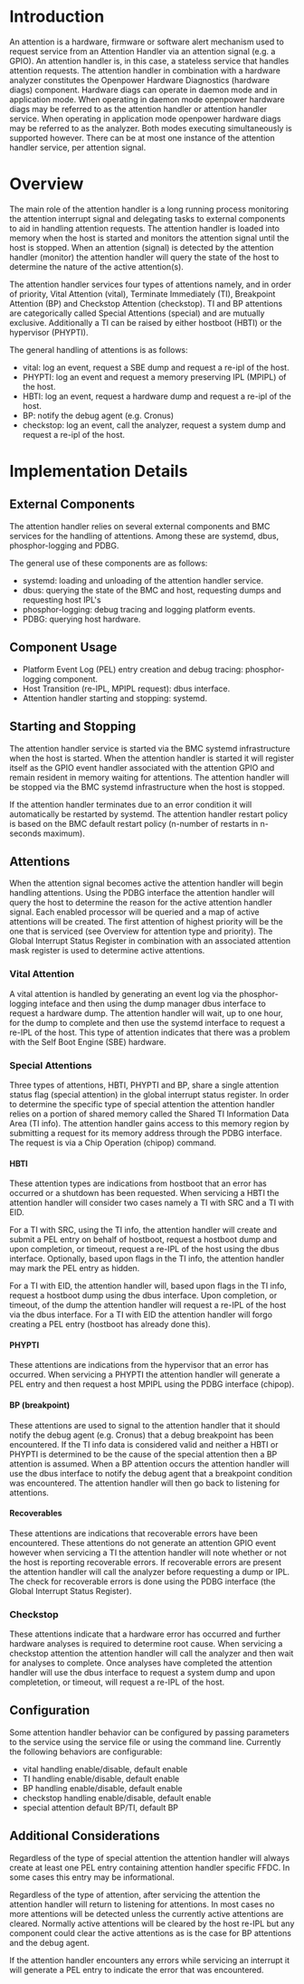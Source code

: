 # Introduction

An attention is a hardware, firmware or software alert mechanism used to request
service from an Attention Handler via an attention signal (e.g. a GPIO). An
attention handler is, in this case, a stateless service that handles attention
requests. The attention handler in combination with a hardware analyzer
constitutes the Openpower Hardware Diagnostics (hardware diags) component.
Hardware diags can operate in daemon mode and in application mode. When
operating in daemon mode openpower hardware diags may be referred to as the
attention handler or attention handler service. When operating in application
mode openpower hardware diags may be referred to as the analyzer. Both modes
executing simultaneously is supported however. There can be at most one instance
of the attention handler service, per attention signal.

# Overview

The main role of the attention handler is a long running process monitoring the
attention interrupt signal and delegating tasks to external components to aid in
handling attention requests. The attention handler is loaded into memory when
the host is started and monitors the attention signal until the host is stopped.
When an attention (signal) is detected by the attention handler (monitor) the
attention handler will query the state of the host to determine the nature of
the active attention(s).

The attention handler services four types of attentions namely, and in order of
priority, Vital Attention (vital), Terminate Immediately (TI), Breakpoint
Attention (BP) and Checkstop Attention (checkstop). TI and BP attentions are
categorically called Special Attentions (special) and are mutually exclusive.
Additionally a TI can be raised by either hostboot (HBTI) or the hypervisor
(PHYPTI).

The general handling of attentions is as follows:

- vital: log an event, request a SBE dump and request a re-ipl of the host.
- PHYPTI: log an event and request a memory preserving IPL (MPIPL) of the host.
- HBTI: log an event, request a hardware dump and request a re-ipl of the host.
- BP: notify the debug agent (e.g. Cronus)
- checkstop: log an event, call the analyzer, request a system dump and request
  a re-ipl of the host.

# Implementation Details

## External Components

The attention handler relies on several external components and BMC services for
the handling of attentions. Among these are systemd, dbus, phosphor-logging and
PDBG.

The general use of these components are as follows:

- systemd: loading and unloading of the attention handler service.
- dbus: querying the state of the BMC and host, requesting dumps and requesting
  host IPL's
- phosphor-logging: debug tracing and logging platform events.
- PDBG: querying host hardware.

## Component Usage

- Platform Event Log (PEL) entry creation and debug tracing: phosphor-logging
  component.
- Host Transition (re-IPL, MPIPL request): dbus interface.
- Attention handler starting and stopping: systemd.

## Starting and Stopping

The attention handler service is started via the BMC systemd infrastructure when
the host is started. When the attention handler is started it will register
itself as the GPIO event handler associated with the attention GPIO and remain
resident in memory waiting for attentions. The attention handler will be stopped
via the BMC systemd infrastructure when the host is stopped.

If the attention handler terminates due to an error condition it will
automatically be restarted by systemd. The attention handler restart policy is
based on the BMC default restart policy (n-number of restarts in n-seconds
maximum).

## Attentions

When the attention signal becomes active the attention handler will begin
handling attentions. Using the PDBG interface the attention handler will query
the host to determine the reason for the active attention handler signal. Each
enabled processor will be queried and a map of active attentions will be
created. The first attention of highest priority will be the one that is
serviced (see Overview for attention type and priority). The Global Interrupt
Status Register in combination with an associated attention mask register is
used to determine active attentions.

### Vital Attention

A vital attention is handled by generating an event log via the phosphor-logging
inteface and then using the dump manager dbus interface to request a hardware
dump. The attention handler will wait, up to one hour, for the dump to complete
and then use the systemd interface to request a re-IPL of the host. This type of
attention indicates that there was a problem with the Self Boot Engine (SBE)
hardware.

### Special Attentions

Three types of attentions, HBTI, PHYPTI and BP, share a single attention status
flag (special attention) in the global interrupt status register. In order to
determine the specific type of special attention the attention handler relies on
a portion of shared memory called the Shared TI Information Data Area (TI info).
The attention handler gains access to this memory region by submitting a request
for its memory address through the PDBG interface. The request is via a Chip
Operation (chipop) command.

#### HBTI

These attention types are indications from hostboot that an error has occurred
or a shutdown has been requested. When servicing a HBTI the attention handler
will consider two cases namely a TI with SRC and a TI with EID.

For a TI with SRC, using the TI info, the attention handler will create and
submit a PEL entry on behalf of hostboot, request a hostboot dump and upon
completion, or timeout, request a re-IPL of the host using the dbus interface.
Optionally, based upon flags in the TI info, the attention handler may mark the
PEL entry as hidden.

For a TI with EID, the attention handler will, based upon flags in the TI info,
request a hostboot dump using the dbus interface. Upon completion, or timeout,
of the dump the attention handler will request a re-IPL of the host via the dbus
interface. For a TI with EID the attention handler will forgo creating a PEL
entry (hostboot has already done this).

#### PHYPTI

These attentions are indications from the hypervisor that an error has occurred.
When servicing a PHYPTI the attention handler will generate a PEL entry and then
request a host MPIPL using the PDBG interface (chipop).

#### BP (breakpoint)

These attentions are used to signal to the attention handler that it should
notify the debug agent (e.g. Cronus) that a debug breakpoint has been
encountered. If the TI info data is considered valid and neither a HBTI or
PHYPTI is determined to be the cause of the special attention then a BP
attention is assumed. When a BP attention occurs the attention handler will use
the dbus interface to notify the debug agent that a breakpoint condition was
encountered. The attention handler will then go back to listening for
attentions.

#### Recoverables

These attentions are indications that recoverable errors have been encountered.
These attentions do not generate an attention GPIO event however when servicing
a TI the attention handler will note whether or not the host is reporting
recoverable errors. If recoverable errors are present the attention handler will
call the analyzer before requesting a dump or IPL. The check for recoverable
errors is done using the PDBG interface (the Global Interrupt Status Register).

### Checkstop

These attentions indicate that a hardware error has occurred and further
hardware analyses is required to determine root cause. When servicing a
checkstop attention the attention handler will call the analyzer and then wait
for analyses to complete. Once analyses have completed the attention handler
will use the dbus interface to request a system dump and upon completetion, or
timeout, will request a re-IPL of the host.

## Configuration

Some attention handler behavior can be configured by passing parameters to the
service using the service file or using the command line. Currently the
following behaviors are configurable:

- vital handling enable/disable, default enable
- TI handling enable/disable, default enable
- BP handling enable/disable, default enable
- checkstop handling enable/disable, default enable
- special attention default BP/TI, default BP

## Additional Considerations

Regardless of the type of special attention the attention handler will always
create at least one PEL entry containing attention handler specific FFDC. In
some cases this entry may be informational.

Regardless of the type of attention, after servicing the attention the attention
handler will return to listening for attentions. In most cases no more
attentions will be detected unless the currently active attentions are cleared.
Normally active attentions will be cleared by the host re-IPL but any component
could clear the active attentions as is the case for BP attentions and the debug
agent.

If the attention handler encounters any errors while servicing an interrupt it
will generate a PEL entry to indicate the error that was encountered.
